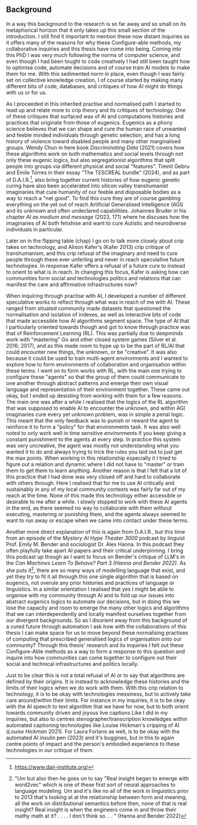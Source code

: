 ## Background

In a way this background to the research is so far away and so small on its metaphorical horizon that it only takes up this small section of the introduction. I still find it important to mention these now distant inquiries as it offers many of the reasons for why these Configure-able methods, my collaborative inquiries and this thesis have come into being. Coming into this PhD I was very much following the norms of computer science, and even though I had been tought to code creatively I had still been taught how to optimise code, automate decisions and of course train AI models to make them for me. With this sedimented norm in place, even though I was fairly set on collective knowledge creation, I of course started by making many different bits of code, databases, and critiques of how AI might do things with us or for us.

As I proceeded in this inherited practise and normalised path I started to read up and relate more to crip theory and its critiques of technology. One of these critiques that surfaced was of AI and computations histories and practices that originate from those of eugenics. Eugenics as a phony science believes that we can shape and cure the human race of unwanted and feeble minded individuals through genetic selection, and has a long history of violence toward disabled people and many other marginalised groups. Wendy Chun in here book *Discriminating Data* (2021) covers how these algorithms work on both mathematics and social levels through not only these eugenic logics, but also segregationist algorithms that split people into groups via different physical and social "features". Timnit Gebru and Émile Torres in their essay "The TESCREAL bundle" (2024), and as part of D.A.I.R.[^q6], also bring together current histories of how eugenic genetic curing have also been accelerated into silicon valley transhumanist imaginaries that cure humanity of our feeble and disposable bodies as a way to reach a "net good". To find this cure they are of course gambling everything on the yet out of reach Artificial Generalised Intelligence (AGI) and its unknown and often undeclared capabilities. Johannes Bruder in his chapter *AI as medium and message* (2023, 171) where he discuses how the imaginaries of AI both fetishise and want to cure Autistic and neurodiverse individuals in particular.

Later on in the flipping table (chap) I go on to talk more closely about crip takes on technology, and Alison Kafer's (Kafer 2013) crip critique of transhumanism, and this crip refusal of the imaginary and need to cure people through these ever unferling and never in reach speculative future technologies. In response Kafer offers a refusal of a future cure to instead to orient to what is in reach. In changing this focus, Kafer is asking how can communities form social and technologies politics and relations that can manifest the care and affirmative infrastructures now?

When inquiring through practise with AI, I developed a number of different speculative works to reflect through what was in reach of me with AI. These ranged from situated community made datasets that questioned the normalisation and isolation of indexes, as well as interactive bits of code that made accessible how AI algorithms segment space. The type of AI that I particularly oriented towards though and got to know through practice was that of Reinforcement Learning (RL). This was partially due to deepminds work with "mastering" Go and other closed system games (Silver et al. 2016; 2017), and as this made room to hype up to be the part of RL/AI that could encounter new things, the unknown, or be "creative". It was also because it could be used to train multi-agent environments and I wanted to explore how to form environments of collaboration and organisation within these terms. I went on to form works with RL, with the main one trying to configure these "agents" so that the group of them could communicate to one another through abstract patterns and emerge their own visual language and representation of their environment together. These came out okay, but I ended up desisting from working with them for a few reasons. The main one was after a while I realised that the logics of the RL algorithm that was supposed to enable AI to encounter the unknown, and within AGI imaginaries cure every yet unknown problem, was in simple a penal logic. This meant that the only feedback was to punish or reward the agent to reinforce it to form a "policy" for that environments task. It was also well noted to only work well in time sensitive environments if you keep giving a constant punishment to the agents at every step. In practice this system was very uncreative, the agent was mostly not understanding what you wanted it to do and always trying to trick the rules you laid out to just get the max points. When working in this relationship especially it I tried to figure out a relation and dynamic where I did not have to "master" or train them to get them to learn anything. Another reason is that I felt that a lot of this practice that I had done was very closed off and hard to collaborate with others through. Here I realised that for me to use AI critically and sustainably in any of my local community contexts was fairly far out of my reach at the time. None of this made this technology either accessible or desirable to me after a while. I slowly stopped to work with these AI agents in the end, as there seemed no way to collaborate with them without executing, mastering or punishing them, and the agents always seemed to want to run away or escape when we came into contact under these terms.

Another more direct explanation of this is again from D.A.I.R., but this time from an episode of the *Mystery AI Hype Theater 3000* podcast by linguist Prof. Emily M. Bender and sociologist Dr. Alex Hanna. In this podcast they often playfully take apart AI papers and their critical underpinning. I bring this podcast up though as I want to focus on Bender's critique of LLM's in the *Can Machines Learn To Behave? Part 3 (Hanna and Bender 2022)*. As she puts it[^q7], there are so many ways of modelling language that exist, and yet they try to fit it all through this one single algorithm that is based on eugenics, not overule any prior histories and practices of language or linguistics. In a similar orientation I realised that yes I might be able to organise with my community through AI and to fold up our issues into abstract eugenics logics to automate our decisions, but in doing this we lose the capacity and room to emerge the many other logics and algorithms that we can interdependently and locally manifest ourselves together from our divergent backgrounds. So as I disorient away from this background of a cured future through automation I ask how with the collaborations of this thesis I can make space for us to move beyond these normalising practises of computing that prescribed generalised logics of organisation onto our community? Through this thesis' research and its inquiries I felt out these Configure-Able methods as a way to form a response to this question and inquire into how communities can come together to configure out their social and technical infrastructures and politics locally.

Just to be clear this is not a total refusal of AI or to say that algorithms are defined by their origins. It is instead to acknowledge these histories and the limits of their logics when we do work with them. With this crip relation to technology, it is to be okay with technologies messiness, but to actively take care around/within their limits. For instance in my inquiries, it is to be okay with the AI speech to text algorithm that we have for now, but to both orient towards community driven and joyous live captions Like I did in my inquiries, but also to centres stenographer/transcription knowledges within automated captioning technologies like Louise Hickman's cripping of AI (*Louise Hickman* 2021). For Laura Forlano as well, is to be okay with the automated AI insulin pen (2023) and it's buggines, but in this to again centre points of impact and the person's embodied experience to these technologies in our critique of them.

[^q6]: https://www.dair-institute.org/
[^q7]: "Um but also then he goes on to say \"Real insight began to emerge with word2vec\" which is one of these first sort of neural approaches to language modeling. Um and it\'s like no all of the work in linguistics prior to 2013 that\'s looking at at the relationship between form and meaning, all the work on distributional semantics before then, none of that is real insight? Real insight is when the engineers come in and throw their mathy math at it? . . . . I don\'t think so. . . " (Hanna and Bender 2022)
